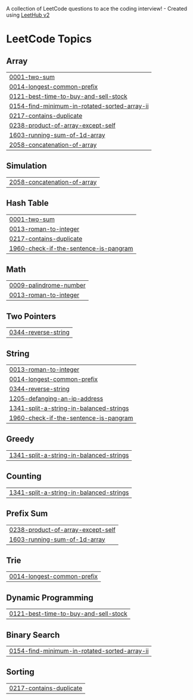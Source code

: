 A collection of LeetCode questions to ace the coding interview! - Created using [LeetHub v2](https://github.com/arunbhardwaj/LeetHub-2.0)
<!---LeetCode Topics Start-->
# LeetCode Topics
## Array
|  |
| ------- |
| [0001-two-sum](https://github.com/najasherintv/LeetCode/tree/master/0001-two-sum) |
| [0014-longest-common-prefix](https://github.com/najasherintv/LeetCode/tree/master/0014-longest-common-prefix) |
| [0121-best-time-to-buy-and-sell-stock](https://github.com/najasherintv/LeetCode/tree/master/0121-best-time-to-buy-and-sell-stock) |
| [0154-find-minimum-in-rotated-sorted-array-ii](https://github.com/najasherintv/LeetCode/tree/master/0154-find-minimum-in-rotated-sorted-array-ii) |
| [0217-contains-duplicate](https://github.com/najasherintv/LeetCode/tree/master/0217-contains-duplicate) |
| [0238-product-of-array-except-self](https://github.com/najasherintv/LeetCode/tree/master/0238-product-of-array-except-self) |
| [1603-running-sum-of-1d-array](https://github.com/najasherintv/LeetCode/tree/master/1603-running-sum-of-1d-array) |
| [2058-concatenation-of-array](https://github.com/najasherintv/LeetCode/tree/master/2058-concatenation-of-array) |
## Simulation
|  |
| ------- |
| [2058-concatenation-of-array](https://github.com/najasherintv/LeetCode/tree/master/2058-concatenation-of-array) |
## Hash Table
|  |
| ------- |
| [0001-two-sum](https://github.com/najasherintv/LeetCode/tree/master/0001-two-sum) |
| [0013-roman-to-integer](https://github.com/najasherintv/LeetCode/tree/master/0013-roman-to-integer) |
| [0217-contains-duplicate](https://github.com/najasherintv/LeetCode/tree/master/0217-contains-duplicate) |
| [1960-check-if-the-sentence-is-pangram](https://github.com/najasherintv/LeetCode/tree/master/1960-check-if-the-sentence-is-pangram) |
## Math
|  |
| ------- |
| [0009-palindrome-number](https://github.com/najasherintv/LeetCode/tree/master/0009-palindrome-number) |
| [0013-roman-to-integer](https://github.com/najasherintv/LeetCode/tree/master/0013-roman-to-integer) |
## Two Pointers
|  |
| ------- |
| [0344-reverse-string](https://github.com/najasherintv/LeetCode/tree/master/0344-reverse-string) |
## String
|  |
| ------- |
| [0013-roman-to-integer](https://github.com/najasherintv/LeetCode/tree/master/0013-roman-to-integer) |
| [0014-longest-common-prefix](https://github.com/najasherintv/LeetCode/tree/master/0014-longest-common-prefix) |
| [0344-reverse-string](https://github.com/najasherintv/LeetCode/tree/master/0344-reverse-string) |
| [1205-defanging-an-ip-address](https://github.com/najasherintv/LeetCode/tree/master/1205-defanging-an-ip-address) |
| [1341-split-a-string-in-balanced-strings](https://github.com/najasherintv/LeetCode/tree/master/1341-split-a-string-in-balanced-strings) |
| [1960-check-if-the-sentence-is-pangram](https://github.com/najasherintv/LeetCode/tree/master/1960-check-if-the-sentence-is-pangram) |
## Greedy
|  |
| ------- |
| [1341-split-a-string-in-balanced-strings](https://github.com/najasherintv/LeetCode/tree/master/1341-split-a-string-in-balanced-strings) |
## Counting
|  |
| ------- |
| [1341-split-a-string-in-balanced-strings](https://github.com/najasherintv/LeetCode/tree/master/1341-split-a-string-in-balanced-strings) |
## Prefix Sum
|  |
| ------- |
| [0238-product-of-array-except-self](https://github.com/najasherintv/LeetCode/tree/master/0238-product-of-array-except-self) |
| [1603-running-sum-of-1d-array](https://github.com/najasherintv/LeetCode/tree/master/1603-running-sum-of-1d-array) |
## Trie
|  |
| ------- |
| [0014-longest-common-prefix](https://github.com/najasherintv/LeetCode/tree/master/0014-longest-common-prefix) |
## Dynamic Programming
|  |
| ------- |
| [0121-best-time-to-buy-and-sell-stock](https://github.com/najasherintv/LeetCode/tree/master/0121-best-time-to-buy-and-sell-stock) |
## Binary Search
|  |
| ------- |
| [0154-find-minimum-in-rotated-sorted-array-ii](https://github.com/najasherintv/LeetCode/tree/master/0154-find-minimum-in-rotated-sorted-array-ii) |
## Sorting
|  |
| ------- |
| [0217-contains-duplicate](https://github.com/najasherintv/LeetCode/tree/master/0217-contains-duplicate) |
<!---LeetCode Topics End-->